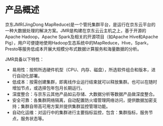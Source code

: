 # 产品概述


京东JMR(JingDong MapReduce)是一个管托集群平台，是运行在京东云平台的一种大数据处理的解决方案。JMR是构建在京东云云主机之上，基于开源的Apache Hadoop，Apache Spark及相关的开源项目（如Apache Hive和Apache Pig），用户可便捷地使用Hadoop生态系统中的MapReduce，Hive，Spark，Presto等服务低成本开展大规模分布式数据计算服务和海量数据的分析。

JMR具备以下特性：

* 易用性：按照所选硬件机型（CPU、内存、磁盘），所选软件组合和版本，进行自动化部署。
* 低成本：按需创建集群，即离线作业运行结束就可以释放集群。也可以在随时增加节点，或选择包年包月长期运行。
* 深度整合：与京东云其他产品如云存储、大数据分析等数据产品做深度整合。
* 安全可靠：各集群网络隔离，自动配置防火墙管理网络访问，提供数据加密支持；集群自带高可用方案并提供集群监控管理功能。
* 自动化运维：对运行中的集群进行主要指标监控，包含：集群指标，服务节点，服务状态等。